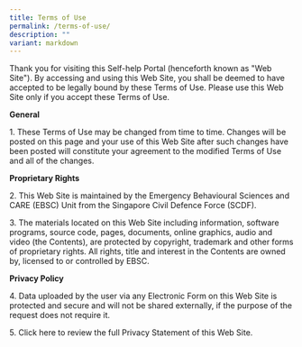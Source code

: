 ```yaml
---
title: Terms of Use
permalink: /terms-of-use/
description: ""
variant: markdown
---
```

Thank you for visiting this Self-help Portal (henceforth known as "Web Site"). By accessing and using this Web Site, you shall be deemed to have accepted to be legally bound by these Terms of Use. Please use this Web Site only if you accept these Terms of Use.

**General**

1\. These Terms of Use may be changed from time to time. Changes will be posted on this page and your use of this Web Site after such changes have been posted will constitute your agreement to the modified Terms of Use and all of the changes.

**Proprietary Rights**

2\. This Web Site is maintained by the Emergency Behavioural Sciences and CARE (EBSC) Unit from the Singapore Civil Defence Force (SCDF).

3\. The materials located on this Web Site including information, software programs, source code, pages, documents, online graphics, audio and video (the Contents), are protected by copyright, trademark and other forms of proprietary rights. All rights, title and interest in the Contents are owned by, licensed to or controlled by EBSC.

**Privacy Policy**

4\. Data uploaded by the user via any Electronic Form on this Web Site is protected and secure and will not be shared externally, if the purpose of the request does not require it. 

5\. Click here to review the full Privacy Statement of this Web Site.
